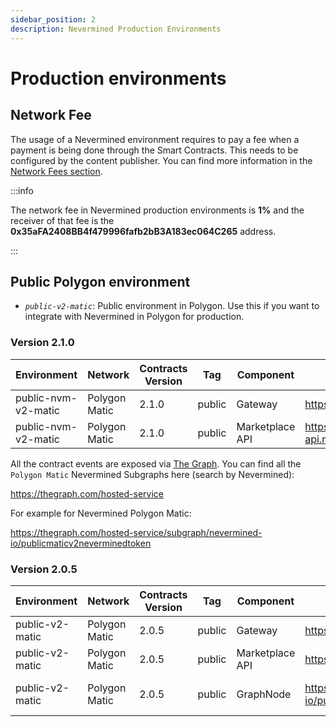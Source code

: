 ```yaml
---
sidebar_position: 2
description: Nevermined Production Environments
---
```


# Production environments

## Network Fee

The usage of a Nevermined environment requires to pay a fee when a payment is being done through the Smart Contracts. This needs to be configured by the content publisher. You can find more information in the [Network Fees section](network-fees.mdx).

:::info

The network fee in Nevermined production environments is **1%** and the receiver of that fee is the **0x35aFA2408BB4f479996fafb2bB3A183ec064C265** address.

:::

## Public Polygon environment

- *`public-v2-matic`*: Public environment in Polygon. Use this if you want to integrate with Nevermined in Polygon for production.


### Version 2.1.0

| Environment | Network | Contracts Version | Tag | Component | URL | Comments |
|-------------|---------|-------------------|-----|-----------|-----|----------|
| public-nvm-v2-matic | Polygon Matic | 2.1.0 | public | Gateway | https://gateway.matic.public.nevermined.network | |
| public-nvm-v2-matic | Polygon Matic | 2.1.0 | public | Marketplace API | https://marketplace-api.matic.public.nevermined.network | |

All the contract events are exposed via [The Graph](https://thegraph.com/). You can find all the `Polygon Matic` Nevermined Subgraphs here (search by Nevermined):

https://thegraph.com/hosted-service

For example for Nevermined Polygon Matic:

https://thegraph.com/hosted-service/subgraph/nevermined-io/publicmaticv2neverminedtoken


### Version 2.0.5

| Environment | Network | Contracts Version | Tag | Component | URL | Comments |
|-------------|---------|-------------------|-----|-----------|-----|----------|
| public-v2-matic | Polygon Matic | 2.0.5 | public | Gateway | https://gateway.public.nevermined.rocks | |
| public-v2-matic | Polygon Matic | 2.0.5 | public | Marketplace API | https://marketplace-api.public.nevermined.rocks | |
| public-v2-matic | Polygon Matic | 2.0.5 | public | GraphNode | https://api.thegraph.com/subgraphs/name/nevermined-io/public | Use with sdk >= 0.21.0 |
